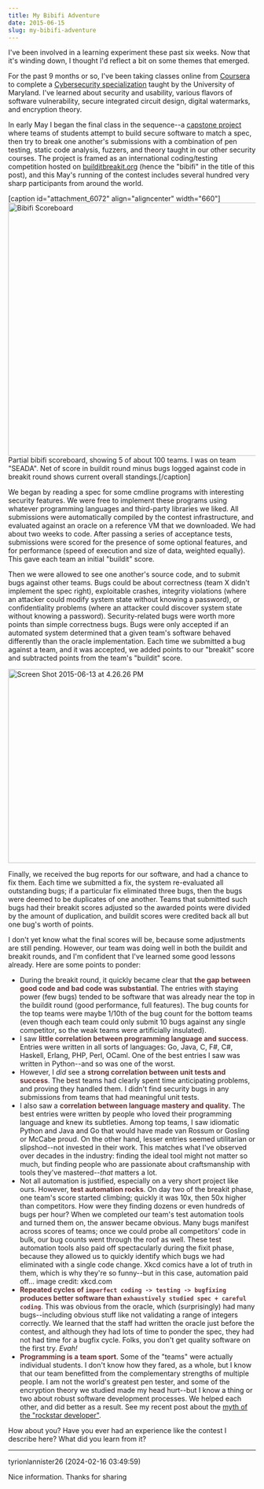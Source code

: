 ```yaml
---
title: My Bibifi Adventure
date: 2015-06-15
slug: my-bibifi-adventure
---
```


I've been involved in a learning experiment these past six weeks. Now that it's winding down, I thought I'd reflect a bit on some themes that emerged.

For the past 9 months or so, I've been taking classes online from <a href="http://coursera.org">Coursera</a> to complete a <a href="https://www.coursera.org/specialization/cybersecurity/7">Cybersecurity specialization</a> taught by the University of Maryland. I've learned about security and usability, various flavors of software vulnerability, secure integrated circuit design, digital watermarks, and encryption theory.

In early May I began the final class in the sequence--a <a href="https://www.coursera.org/course/cybersecuritycapstone">capstone project</a> where teams of students attempt to build secure software to match a spec, then try to break one another's submissions with a combination of pen testing, static code analysis, fuzzers, and theory taught in our other security courses. The project is framed as an international coding/testing competition hosted on <a href="http://builditbreakit.org">builditbreakit.org</a> (hence the "bibifi" in the title of this post), and this May's running of the contest includes several hundred very sharp participants from around the world.

[caption id="attachment_6072" align="aligncenter" width="660"]<a href="https://codecraft.co/wp-content/uploads/2015/06/screen-shot-2015-06-13-at-4-17-03-pm.png"><img class="size-large wp-image-6072" src="https://codecraft.co/wp-content/uploads/2015/06/screen-shot-2015-06-13-at-4-17-03-pm.png?w=660" alt="Bibifi Scoreboard" width="660" height="514" /></a> Partial bibifi scoreboard, showing 5 of about 100 teams. I was on team "SEADA". Net of score in buildit round minus bugs logged against code in breakit round shows current overall standings.[/caption]

<!--more-->

We began by reading a spec for some cmdline programs with interesting security features. We were free to implement these programs using whatever programming languages and third-party libraries we liked. All submissions were automatically compiled by the contest infrastructure, and evaluated against an oracle on a reference VM that we downloaded. We had about two weeks to code. After passing a series of acceptance tests, submissions were scored for the presence of some optional features, and for performance (speed of execution and size of data, weighted equally). This gave each team an initial "buildit" score.

Then we were allowed to see one another's source code, and to submit bugs against other teams. Bugs could be about correctness (team X didn't implement the spec right), exploitable crashes, integrity violations (where an attacker could modify system state without knowing a password), or confidentiality problems (where an attacker could discover system state without knowing a password). Security-related bugs were worth more points than simple correctness bugs. Bugs were only accepted if an automated system determined that a given team's software behaved differently than the oracle implementation. Each time we submitted a bug against a team, and it was accepted, we added points to our "breakit" score and subtracted points from the team's "buildit" score.

<a href="https://codecraft.co/wp-content/uploads/2015/06/screen-shot-2015-06-13-at-4-26-26-pm.png"><img class="aligncenter size-large wp-image-6077" src="https://codecraft.co/wp-content/uploads/2015/06/screen-shot-2015-06-13-at-4-26-26-pm.png?w=660" alt="Screen Shot 2015-06-13 at 4.26.26 PM" width="660" height="394" /></a>

Finally, we received the bug reports for our software, and had a chance to fix them. Each time we submitted a fix, the system re-evaluated all outstanding bugs; if a particular fix eliminated three bugs, then the bugs were deemed to be duplicates of one another. Teams that submitted such bugs had their breakit scores adjusted so the awarded points were divided by the amount of duplication, and buildit scores were credited back all but one bug's worth of points.

I don't yet know what the final scores will be, because some adjustments are still pending. However, our team was doing well in both the buildit and breakit rounds, and I'm confident that I've learned some good lessons already. Here are some points to ponder:
<ul>
	<li>During the breakit round, it quickly became clear that <strong style="color:#633;">the gap between good code and bad code was substantial</strong>. The entries with staying power (few bugs) tended to be software that was already near the top in the buildit round (good performance, full features). The bug counts for the top teams were maybe 1/10th of the bug count for the bottom teams (even though each team could only submit 10 bugs against any single competitor, so the weak teams were artificially insulated).</li>
	<li>I saw <strong style="color:#633;">little correlation between programming language and success</strong>. Entries were written in all sorts of languages: Go, Java, C, F#, C#, Haskell, Erlang, PHP, Perl, OCaml. One of the best entries I saw was written in Python--and so was one of the worst.</li>
	<li>However, I <em>did</em> see a <strong style="color:#633;">strong correlation between unit tests and success</strong>. The best teams had clearly spent time anticipating problems, and proving they handled them. I didn't find security bugs in any submissions from teams that had meaningful unit tests.</li>
	<li>I also saw a <strong style="color:#633;">correlation between language mastery and quality</strong>. The best entries were written by people who loved their programming language and knew its subtleties. Among top teams, I saw idiomatic Python and Java and Go that would have made van Rossum or Gosling or McCabe proud. On the other hand, lesser entries seemed utilitarian or slipshod--not invested in their work. This matches what I've observed over decades in the industry: finding the ideal tool might not matter so much, but finding people who are passionate about craftsmanship with tools they've mastered--<em>that</em> matters a lot.</li>
	<li>Not all automation is justified, especially on a very short project like ours. However, <strong style="color:#633;">test automation rocks</strong>. On day two of the breakit phase, one team's score started climbing; quickly it was 10x, then 50x higher than competitors. How were they finding dozens or even hundreds of bugs per hour? When we completed our team's test automation tools and turned them on, the answer became obvious. Many bugs manifest across scores of teams; once we could probe all competitors' code in bulk, our bug counts went through the roof as well. These test automation tools also paid off spectacularly during the fixit phase, because they allowed us to quickly identify which bugs we had eliminated with a single code change. Xkcd comics have a lot of truth in them, which is why they're so funny--but in this case, automation paid off...<a href="http://xkcd.com/1319/"><img class=" aligncenter" src="http://imgs.xkcd.com/comics/automation.png" alt="" /></a> image credit: xkcd.com</li>
	<li><strong style="color:#633;">Repeated cycles of <code>imperfect coding -> testing -> bugfixing</code> produces better software than <code>exhaustively studied spec + careful coding</code></strong>. This was obvious from the oracle, which (surprisingly) had many bugs--including obvious stuff like not validating a range of integers correctly. We learned that the staff had written the oracle just before the contest, and although they had lots of time to ponder the spec, they had not had time for a bugfix cycle. Folks, you don't get quality software on the first try. <em>Evah!</em></li>
	<li><strong style="color:#633;">Programming is a team sport</strong>. Some of the "teams" were actually individual students. I don't know how they fared, as a whole, but I know that our team benefitted from the complementary strengths of multiple people. I am not the world's greatest pen tester, and some of the encryption theory we studied made my head hurt--but I know a thing or two about robust software development processes. We helped each other, and did better as a result. See my recent post about the <a href="rockstars.md">myth of the "rockstar developer"</a>.</li>
</ul>
How about you? Have you ever had an experience like the contest I describe here? What did you learn from it?

---

tyrionlannister26 (2024-02-16 03:49:59)

Nice information. Thanks for sharing